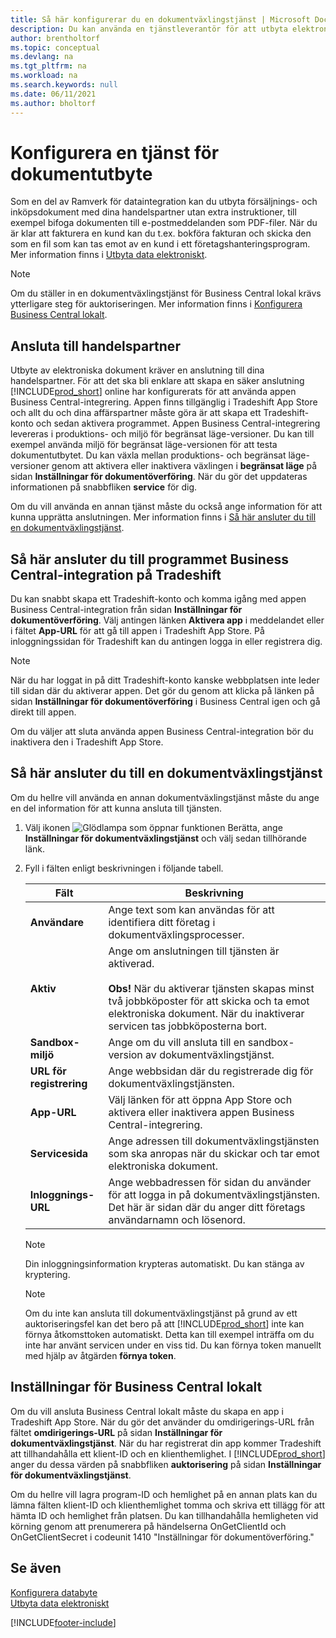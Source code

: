 ```yaml
---
title: Så här konfigurerar du en dokumentväxlingstjänst | Microsoft Docs
description: Du kan använda en tjänstleverantör för att utbyta elektroniska dokument med dina handelspartner.
author: brentholtorf
ms.topic: conceptual
ms.devlang: na
ms.tgt_pltfrm: na
ms.workload: na
ms.search.keywords: null
ms.date: 06/11/2021
ms.author: bholtorf
---
```

# Konfigurera en tjänst för dokumentutbyte

Som en del av Ramverk för dataintegration kan du utbyta försäljnings- och inköpsdokument med dina handelspartner utan extra instruktioner, till exempel bifoga dokumenten till e-postmeddelanden som PDF-filer. När du är klar att fakturera en kund kan du t.ex. bokföra fakturan och skicka den som en fil som kan tas emot av en kund i ett företagshanteringsprogram. Mer information finns i [Utbyta data elektroniskt](across-data-exchange.md).

> [!NOTE]
> Om du ställer in en dokumentväxlingstjänst för Business Central lokal krävs ytterligare steg för auktoriseringen. Mer information finns i [Konfigurera Business Central lokalt](#settings-for-business-central-on-premises).

## Ansluta till handelspartner

Utbyte av elektroniska dokument kräver en anslutning till dina handelspartner. För att det ska bli enklare att skapa en säker anslutning [!INCLUDE[prod_short](includes/prod_short.md)] online har konfigurerats för att använda appen Business Central-integrering. Appen finns tillgänglig i Tradeshift App Store och allt du och dina affärspartner måste göra är att skapa ett Tradeshift-konto och sedan aktivera programmet. Appen Business Central-integrering levereras i produktions- och miljö för begränsat läge-versioner. Du kan till exempel använda miljö för begränsat läge-versionen för att testa dokumentutbytet. Du kan växla mellan produktions- och begränsat läge-versioner genom att aktivera eller inaktivera växlingen i **begränsat läge** på sidan **Inställningar för dokumentöverföring**. När du gör det uppdateras informationen på snabbfliken **service** för dig.

Om du vill använda en annan tjänst måste du också ange information för att kunna upprätta anslutningen. Mer information finns i [Så här ansluter du till en dokumentväxlingstjänst](across-how-to-set-up-a-document-exchange-service.md#to-connect-to-a-document-exchange-service).

## Så här ansluter du till programmet Business Central-integration på Tradeshift

Du kan snabbt skapa ett Tradeshift-konto och komma igång med appen Business Central-integration från sidan **Inställningar för dokumentöverföring**. Välj antingen länken **Aktivera app** i meddelandet eller i fältet **App-URL** för att gå till appen i Tradeshift App Store. På inloggningssidan för Tradeshift kan du antingen logga in eller registrera dig.

> [!NOTE]
> När du har loggat in på ditt Tradeshift-konto kanske webbplatsen inte leder till sidan där du aktiverar appen. Det gör du genom att klicka på länken på sidan **Inställningar för dokumentöverföring** i Business Central igen och gå direkt till appen.

Om du väljer att sluta använda appen Business Central-integration bör du inaktivera den i Tradeshift App Store. 

## Så här ansluter du till en dokumentväxlingstjänst

Om du hellre vill använda en annan dokumentväxlingstjänst måste du ange en del information för att kunna ansluta till tjänsten.

1. Välj ikonen ![Glödlampa som öppnar funktionen Berätta](media/ui-search/search_small.png "Berätta vad du vill göra"), ange **Inställningar för dokumentväxlingstjänst** och välj sedan tillhörande länk.  
2. Fyll i fälten enligt beskrivningen i följande tabell.  

    |Fält|Beskrivning|  
    |---------------------------------|---------------------------------------|  
    |**Användare**|Ange text som kan användas för att identifiera ditt företag i dokumentväxlingsprocesser.|  
    |**Aktiv**|Ange om anslutningen till tjänsten är aktiverad.<br><br> **Obs!** När du aktiverar tjänsten skapas minst två jobbköposter för att skicka och ta emot elektroniska dokument. När du inaktiverar servicen tas jobbköposterna bort.|  
    |**Sandbox-miljö**|Ange om du vill ansluta till en sandbox-version av dokumentväxlingstjänst.|
    |**URL för registrering**|Ange webbsidan där du registrerade dig för dokumentväxlingstjänsten.|  
    |**App-URL**|Välj länken för att öppna App Store och aktivera eller inaktivera appen Business Central-integrering.|
    |**Servicesida**|Ange adressen till dokumentväxlingstjänsten som ska anropas när du skickar och tar emot elektroniska dokument.|  
    |**Inloggnings-URL**|Ange webbadressen för sidan du använder för att logga in på dokumentväxlingstjänsten. Det här är sidan där du anger ditt företags användarnamn och lösenord.|  
    
    > [!NOTE]  
    > Din inloggningsinformation krypteras automatiskt. Du kan stänga av kryptering.

    > [!NOTE]
    > Om du inte kan ansluta till dokumentväxlingstjänst på grund av ett auktoriseringsfel kan det bero på att [!INCLUDE[prod_short](includes/prod_short.md)] inte kan förnya åtkomsttoken automatiskt. Detta kan till exempel inträffa om du inte har använt servicen under en viss tid. Du kan förnya token manuellt med hjälp av åtgärden **förnya token**.

## Inställningar för Business Central lokalt

Om du vill ansluta Business Central lokalt måste du skapa en app i Tradeshift App Store. När du gör det använder du omdirigerings-URL från fältet **omdirigerings-URL** på sidan **Inställningar för dokumentväxlingstjänst**. När du har registrerat din app kommer Tradeshift att tillhandahålla ett klient-ID och en klienthemlighet. I [!INCLUDE[prod_short](includes/prod_short.md)] anger du dessa värden på snabbfliken **auktorisering** på sidan **Inställningar för dokumentväxlingstjänst**.

Om du hellre vill lagra program-ID och hemlighet på en annan plats kan du lämna fälten klient-ID och klienthemlighet tomma och skriva ett tillägg för att hämta ID och hemlighet från platsen. Du kan tillhandahålla hemligheten vid körning genom att prenumerera på händelserna OnGetClientId och OnGetClientSecret i codeunit 1410 "Inställningar för dokumentöverföring."

## Se även

[Konfigurera databyte](across-set-up-data-exchange.md)  
[Utbyta data elektroniskt](across-data-exchange.md)


[!INCLUDE[footer-include](includes/footer-banner.md)]
